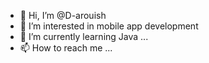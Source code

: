 - 👋 Hi, I’m @D-arouish
- 👀 I’m interested in mobile app development 
- 🌱 I’m currently learning Java ...
- 📫 How to reach me ...

<!---
D-arouish/D-arouish is a ✨ special ✨ repository because its `README.md` (this file) appears on your GitHub profile.
You can click the Preview link to take a look at your changes.
--->
